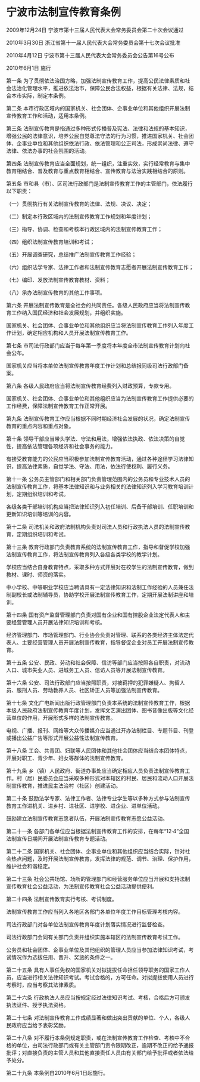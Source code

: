 # 宁波市法制宣传教育条例

2009年12月24日 宁波市第十三届人民代表大会常务委员会第二十次会议通过

2010年3月30日 浙江省第十一届人民代表大会常务委员会第十七次会议批准

2010年4月12日 宁波市第十三届人民代表大会常务委员会公告第16号公布

2010年6月1日 施行

<!-- INFO END -->

第一条 为了贯彻依法治国方略，加强法制宣传教育工作，提高公民法律素质和社会法治化管理水平，推进依法治市，保障公民合法权益，根据有关法律、法规，结合本市实际，制定本条例。

第二条 本市行政区域内的国家机关、社会团体、企事业单位和其他组织开展法制宣传教育工作和活动，适用本条例。

第三条 法制宣传教育是指通过多种形式传播普及宪法、法律和法规的基本知识，增强公民的法律意识，培养公民自觉尊法守法的行为习惯，推进国家机关、社会团体、企事业单位和其他组织依法行政、依法管理和公正司法，形成崇尚法律、遵守法律、依法办事的社会氛围的活动。

第四条 法制宣传教育应当全面规划，统一组织，注重实效，实行经常教育与集中教育相结合、普及教育与重点教育相结合、宣传教育与法治实践相结合的原则。

第五条 市和县（市）、区司法行政部门是法制宣传教育工作的主管部门，依法履行以下职责：

（一）贯彻执行有关法制宣传教育的法律、法规、决议、决定；

（二）制定本行政区域内的法制宣传教育工作规划和年度计划；

（三）指导、协调、检查和考核本行政区域内的法制宣传教育工作；

（四）组织法制宣传教育培训和考试；

（五）开展调查研究，总结推广法制宣传教育工作经验；

（六）组织法学专家、法律工作者和法制宣传教育志愿者开展法制宣传教育工作；

（七）编印、发放法制宣传教育教材、资料；

（八）承办法制宣传教育的其他工作事项。

第六条 开展法制宣传教育是全社会的共同责任。各级人民政府应当将法制宣传教育工作纳入国民经济和社会发展规划，并组织实施。

国家机关、社会团体、企事业单位和其他组织应当将法制宣传教育工作列入年度工作计划，确定相应机构和人员开展法制宣传教育工作。

第七条 市司法行政部门应当于每年第一季度将本年度全市法制宣传教育计划向社会公布。

国家机关应当将本单位法制宣传教育年度工作计划和总结报同级司法行政部门备案。

第八条 各级人民政府应当将法制宣传教育经费列入财政预算，专款专用。

国家机关、社会团体、企事业单位和其他组织应当为法制宣传教育工作提供必要的工作经费，保障法制宣传教育工作正常开展。

第九条 法制宣传教育工作应当根据不同时期经济社会发展的状况，确定法制宣传教育的重点内容和重点对象。

第十条 领导干部应当带头学法、守法和用法，增强依法执政、依法决策的自觉性，提高依法管理各项经济和社会事务的能力。

有接受教育能力的公民应当积极参加法制宣传教育活动，通过各种途径学习法律知识，提高法律素质，自觉学法、守法、用法，依法行使权利、履行义务。

第十一条 公务员主管部门和相关部门负责管理范围内的公务员和专业技术人员的法制宣传教育工作，将基本法律知识和与业务相关的法律知识列入学习教育培训计划，定期组织培训和考试。

各级各类干部培训机构应当把法律知识列入初任培训、后备干部培训、任职培训和更新知识培训等培训的内容。

第十二条 司法机关和政府法制机构负责对司法人员和行政执法人员的法制宣传教育，定期组织培训和考试。

第十三条 教育行政部门负责教育系统的法制宣传教育工作，指导和督促学校加强法制宣传教育工作，将法制宣传教育列入各级各类学校的教学计划。

学校应当结合自身教育特点，采取多种方式开展对在校学生的法制宣传教育，做到教材、课时、师资的落实。

中小学校、中等职业学校应当聘请具有一定法律知识和法制工作经验的人员兼任法制副校长或法制辅导员，协助学校开展法制宣传教育工作，定期开展法制讲座和培训。

第十四条 国有资产监督管理部门负责对国有企业和国有控股企业法定代表人和主要经营管理人员开展法律知识培训和考核。

经济管理部门、市场管理部门、行业协会负责对管理、联系的各类经济主体法定代表人、主要经营管理人员开展法制宣传教育，指导督促企业对员工开展法制宣传教育。

第十五条 公安、民政、劳动和社会保障、信访等部门应当按照各自职责，对流动人口、城市失业人员、进城务工人员、信访人员等开展法制宣传教育。

第十六条 公安、司法行政部门应当按照职责，对被羁押的犯罪嫌疑人、拘留人员、服刑人员、劳动教养人员、社区矫正人员等加强法制宣传教育。

第十七条 文化广电新闻出版行政管理部门负责本系统的法制宣传教育工作，根据本级人民政府法制宣传教育年度计划，发挥文艺演出团体、图书音像出版等文化经营单位的作用，开展形式多样的法制宣传教育。

电视、广播、报刊、网络等大众传播媒介应当通过开办法制栏目、专题节目、刊登或播出公益广告等形式开展公益性法制宣传教育。

第十八条 工会、共青团、妇联等人民团体和其他社会团体应当结合本团体特点，开展对职工、青少年、妇女等群体的法制宣传教育。

第十九条 乡（镇）人民政府、街道办事处应当确定相应人员负责法制宣传教育工作。村（居）民委员会应当采取多种形式对本辖区的村民、居民和流动人口开展法制宣传教育，推进民主法治村（社区）创建活动。

第二十条 鼓励法学专家、法律工作者、法律专业学生等以多种方式参与法制宣传教育工作进机关、进乡村、进社区、进学校、进企业、进单位活动。

鼓励建立法制宣传教育志愿者队伍，开展法制宣传教育志愿公益活动。

第二十一条 各部门各单位应当根据法制宣传教育工作的安排，在每年“12·4”全国法制宣传日期间开展法制宣传教育专题活动。

第二十二条 国家机关、社会团体、企事业单位和其他组织应当结合实际，针对社会热点问题，及时开展法制宣传教育，发挥法律的规范、调节、治理、保护作用，维护社会和谐稳定。

第二十三条 社会公共场馆、场所的管理部门和经营服务单位应当开展和支持法制宣传教育社会公益活动，为法制宣传教育社会公益活动提供便利。

第二十四条 法制宣传教育实行考核、考试制度。

法制宣传教育工作应当列入各地区各部门各单位年度工作目标管理考核内容。

司法行政部门对各单位法制宣传教育年度计划落实情况进行监督检查。

司法行政部门会同有关部门负责并组织实施本辖区的法制宣传教育考试工作。

公务员和社会团体、企事业单位及其他组织的管理人员应当参加法律知识考试，考试情况作为选拔任用、晋升、奖惩的条件之一。

第二十五条 具有人事任免权的国家机关对拟提拔任命担任领导职务的国家工作人员，应当进行相关法律知识考试。考试合格的，方可任命。对拟提拔使用人员进行考察时，应当考察其法律素质。

第二十六条 行政执法人员应当按规定经过法律知识考试、考核，合格后方可颁发执法证件、授予执法资格。

第二十七条 对法制宣传教育工作成绩显著和做出突出贡献的单位、个人，各级人民政府应当给予表彰奖励。

第二十八条 对不履行本条例规定职责，或在法制宣传教育工作检查、考核中不合格的单位，由司法行政部门或有关主管部门责令限期改正，逾期不改正的给予通报批评；对直接负责的主管人员和其他直接责任人员由有关部门给予批评或者依法给予处分。

第二十九条 本条例自2010年6月1日起施行。